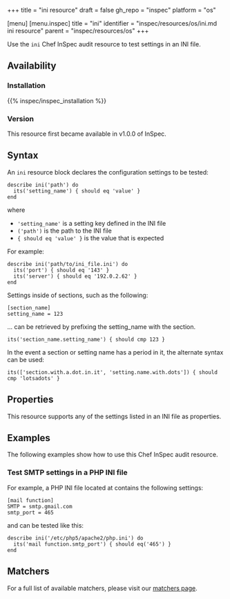 +++
title = "ini resource"
draft = false
gh_repo = "inspec"
platform = "os"

[menu]
  [menu.inspec]
    title = "ini"
    identifier = "inspec/resources/os/ini.md ini resource"
    parent = "inspec/resources/os"
+++

Use the `ini` Chef InSpec audit resource to test settings in an INI file.

## Availability

### Installation

{{% inspec/inspec_installation %}}

### Version

This resource first became available in v1.0.0 of InSpec.

## Syntax

An `ini` resource block declares the configuration settings to be tested:

    describe ini('path') do
      its('setting_name') { should eq 'value' }
    end

where

- `'setting_name'` is a setting key defined in the INI file
- `('path')` is the path to the INI file
- `{ should eq 'value' }` is the value that is expected

For example:

    describe ini('path/to/ini_file.ini') do
      its('port') { should eq '143' }
      its('server') { should eq '192.0.2.62' }
    end

Settings inside of sections, such as the following:

    [section_name]
    setting_name = 123

... can be retrieved by prefixing the setting_name with the section.

    its('section_name.setting_name') { should cmp 123 }

In the event a section or setting name has a period in it, the alternate syntax can be used:

    its(['section.with.a.dot.in.it', 'setting.name.with.dots']) { should cmp 'lotsadots' }

## Properties

This resource supports any of the settings listed in an INI file as properties.

## Examples

The following examples show how to use this Chef InSpec audit resource.

### Test SMTP settings in a PHP INI file

For example, a PHP INI file located at contains the following settings:

    [mail function]
    SMTP = smtp.gmail.com
    smtp_port = 465

and can be tested like this:

    describe ini('/etc/php5/apache2/php.ini') do
      its('mail function.smtp_port') { should eq('465') }
    end

## Matchers

For a full list of available matchers, please visit our [matchers page](/inspec/matchers/).

